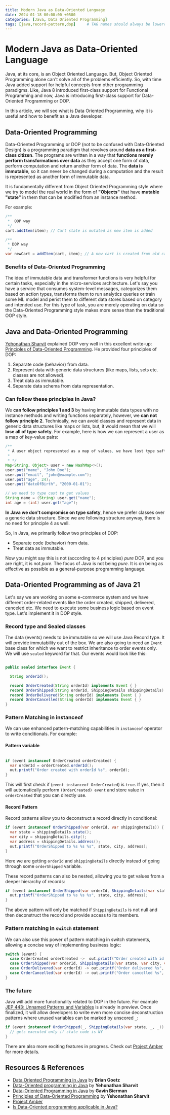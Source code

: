 ```yaml
---
title: Modern Java as Data-Oriented Language
date: 2024-01-18 00:00:00 +0500
categories: [Java, Data Oriented Programming]
tags: [java,record-pattern,dop]     # TAG names should always be lowercase
---
```


# Modern Java as Data-Oriented Language

Java, at its core, is an Object Oriented Language. But, Object Oriented Programming alone can't solve all of the problems efficiently. So, with time Java added support for helpful concepts from other programming paradigms. Like, Java 8 introduced first-class support for Functional Programming and now, Java is introducing first-class support for Data-Oriented Programming or DOP.

In this article, we will see what is Data Oriented Programming, why it is useful and how to benefit as a Java developer.

## Data-Oriented Programming
Data-Oriented Programming or DOP (not to be confused with Data-Oriented Design) is a programming paradigm that revolves around **data as a first-class citizen**. The programs are written in a way that **functions merely perform transformations over data** as they accept one form of data, perform computation and return another form of data. The **data is immutable**, so it can never be changed during a computation and the result is represented as another form of immutable data.

It is fundamentally different from Object Oriented Programming style where we try to model the real world in the form of **"Objects"** that have **mutable "state"** in them that can be modified from an instance method.

For example:

```java
/**
 *  OOP way
 */
cart.addItem(item); // Cart state is mutated as new item is added

/**
 * DOP way
 */
var newCart = addItem(cart, item); // A new cart is created from old cart with new item
```

### Benefits of Data-Oriented Programming
The idea of immutable data and transformer functions is very helpful for certain tasks, especially in the micro-services architecture. Let's say you have a service that consumes system-level messages, categorizes them based on action types, transforms them to run analytics queries or train some ML model and perist them to different data stores based on category and intended use. For this type of task, you are merely operating on data so the Data-Oriented Programming style makes more sense than the traditional OOP style.

## Java and Data-Oriented Programming

[Yehonathan Sharvit](https://blog.klipse.tech/) explained DOP very well in this excellent write-up: [Principles of Data-Oriented Programming](https://blog.klipse.tech/dop/2022/06/22/principles-of-dop.html). He provided four principles of DOP:

1. Separate code (behavior) from data.
2. Represent data with generic data structures (like maps, lists, sets etc. classes are not allowed).
3. Treat data as immutable.
4. Separate data schema from data representation.

### Can follow these principles in Java?

We **can follow principles 1 and 3** by having immutable data types with no instance methods and writing functions separately, however, we **can not follow principle 2**. Technically, we can avoid classes and represent data in generic data structures like maps or lists, but, it would mean that we will **lose all of type safety**. For example, here is how we can represent a user as a map of key-value pairs:

```java
/**
 * A user object represented as a map of values, we have lost type safty
 * 
 * */
Map<String, Object> user = new HashMap<>();
user.put("name", "John Doe");
user.put("email", "john@example.com");
user.put("age", 24);
user.put("dateOfBirth", "2000-01-01");

// we need to type cast to get values
String name = (String) user.get("name");
int age = (int) user.get("age");
```

**In Java we don't compromise on type safety**, hence we prefer classes over a generic data structure. Since we are following structure anyway, there is no need for principle 4 as well.

So, In Java, we primarily follow two principles of DOP:

- Separate code (behavior) from data.
- Treat data as immutable.

Now you might say this is not (according to 4 principles) *pure* DOP, and you are right, it is not *pure*. The focus of Java is not being *pure*. It is on being as effective as possible as a general-purpose programming language.

## Data-Oriented Programming as of Java 21

Let's say we are working on some e-commerce system and we have different order-related events like the order created, shipped, delivered, canceled etc. We need to execute some business logic based on event type. Let's implement it in DOP style.

### Record type and Sealed classes

The data (events) needs to be immutable so we will use Java Record type. It will provide immutability out of the box. We are also going to need an `Event` base class for which we want to restrict inheritance to order events only. We will use `sealed` keyword for that. Our events would look like this:

```java

public sealed interface Event {

  String orderId();

  record OrderCreated(String orderId) implements Event { }
  record OrderShipped(String orderId, ShippingDetails shippingDetails) implements Event { }
  record OrderDelivered(String orderId) implements Event { }
  record OrderCancelled(String orderId) implements Event { }
}
```
### Pattern Matching in instanceof

We can use enhanced pattern-matching capabilities in `instanceof` operator to write conditionals. For example:

#### Pattern variable

```java

if (event instanceof OrderCreated orderCreated) {
  var orderId = orderCreated.orderId();
  out.printf("Order created with orderId %s", orderId);
}
```
This will first check if (`event instanceof OrderCreated`) is `true`. If yes, then it will automatically perform `(OrderCreated) event` and store value in `orderCreated` that you can directly use.

#### Record Pattern

Record patterns allow you to deconstruct a record directly in conditional:

```java
if (event instanceof OrderShipped(var orderId, var shippingDetails)) {
  var state = shippingDetails.state();
  var city = shippingDetails.city();
  var address = shippingDetails.address();
  out.printf("OrderShipped to %s %s %s", state, city, address);
}
```
Here we are getting `orderId` and `shippingDetails` directly instead of going through some `orderShipped` variable.

These record patterns can also be nested, allowing you to get values from a deeper hierarchy of records:

```java
if (event instanceof OrderShipped(var orderId, ShippingDetails(var state, var city, var address))) {
  out.printf("OrderShipped to %s %s %s", state, city, address);
}
```
The above pattern will only be matched if `ShippingDetails` is not null and then deconstruct the record and provide access to its members.

### Pattern matching in `switch` statement

We can also use this power of pattern matching in switch statements, allowing a concise way of implementing business logic:

```java
switch (event) {
  case OrderCreated orderCreated ->  out.printf("Order created with id: %s", orderCreated.orderId());
  case OrderShipped(var orderId, ShippingDetails(var state, var city, var address)) ->  out.printf("OrderShipped to %s %s %s", state, city, address);
  case OrderDelivered(var orderId) -> out.printf("Order delivered %s", orderId);
  case OrderCancelled(var orderId) -> out.printf("Order cancelled %s", orderId);
}
```

### The future
Java will add more functionality related to DOP in the future. For example [JEP 443: Unnamed Patterns and Variables](https://openjdk.org/jeps/443) is already in preview. Once finalized, it will allow developers to write even more concise deconstruction patterns where unused variables can be marked by unscored `_`:

```java
if (event instanceof OrderShipped(_, ShippingDetails(var state, _, _)) && state == "NY") {
  // gets executed only if state code is NY
}
```

There are also more exciting features in progress. Check out [Project Amber](https://openjdk.org/projects/amber/) for more details.

## Resources & References
- [Data Oriented Programming in Java](https://www.infoq.com/articles/data-oriented-programming-java/) by **Brian Goetz**
- [Data-Oriented programming in Java](https://blog.klipse.tech/java/2021/03/05/data-oriented-programming-in-java.html) by **Yehonathan Sharvit**
- [Data-Oriented Programming in Java](https://www.youtube.com/watch?v=UQAw3pvZPCY) by **Gavin Bierman**
- [Principles of Data-Oriented Programming](https://blog.klipse.tech/dop/2022/06/22/principles-of-dop.html) by **Yehonathan Sharvit**
- [Project Amber](https://openjdk.org/projects/amber/)
- [Is Data-Oriented programming applicable in Java?](https://coderanch.com/t/740716/engineering/Data-Oriented-programming-applicable-Java)
